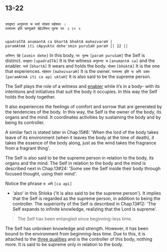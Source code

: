 ## 13-22


```shloka-sa

उपद्रष्टा अनुमन्ता च भर्ता भोक्ता महेश्वरः ।
परमात्मा इति चाप्युक्तो देहेऽस्मिन् पुरुषः परः ॥ २२ ॥

```
```shloka-sa-hk

upadraSTA anumantA ca bhartA bhoktA mahezvaraH |
paramAtmA iti cApyukto dehe'smin puruSaH paraH || 22 ||

```
`अस्मिन् देहे` `[asmin dehe]` In this body, `परः पुरुषः` `[paraH puruSaH]` the Self is distinct. `उपद्रष्टा` `[upadraSTA]` It is the witness `अनुमन्ता च` `[anumantA ca]` and the enabler. `भर्ता` `[bhartA]` It wears and holds the body. `भोक्ता` `[bhoktA]` It is the one that experiences. `महेश्वरः` `[mahezvaraH]` It is the owner. `परमात्मा इति च अपि उक्तः` `[paramAtmA iti ca api uktaH]` It is also said to be the supreme person.

The Self plays the role of a witness and 
[enabler](self_initiates_action)
 while it’s in a body- with its intentions and initiatives that suit the body it occupies. In this way the Self holds the body together. 

It also experiences the feelings of comfort and sorrow that are generated by the tendencies of the body. In this way, the Self is the owner of the body, its organs and the mind. It coordinates activities by sustaining the body and by being its controller. 

A similar fact is stated later in Chap.15#8: 'When the lord of the body takes leave of its environment (when it leaves the body at the time of death), it takes the essence of the body along, just as the wind takes the fragrance from a fragrant thing'.

The Self is also said to be the supreme person in relation to the body, its organs and the mind. The Self in relation to the body and the mind is described next in Chap.13#24: 'Some see the Self inside their body through focused thought, using their mind'.

Notice the phrase 
`च अपि` `[ca api]`
 - 'also' in this Shloka ('It is also said to be the supreme person'). It implies that the Self is regarded as the supreme person, in addition to being the controller. The superiority of the Self is described in Chap.13#12: 'The Self expands to infinite knowledge, realizing that the Lord is supreme'.



<a name='applnote_186'></a>
> The Self has been entangled since beginning-less time.



The Self has unbroken knowledge and strength. However, it has been bound to the environment from beginning-less time. Due to this, it is attached to the 
[three qualities](satva_rajas_tamas)
 and is the controller of this body, nothing more. It is said to be supreme only in relation to the body.


